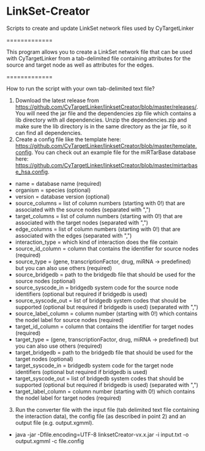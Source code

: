 # LinkSet-Creator
Scripts to create and update LinkSet network files used by CyTargetLinker

=============

This program allows you to create a LinkSet network file that can be used with CyTargetLinker from a tab-delimited file containing attributes for the source and target node as well as attributes for the edges.

=============

How to run the script with your own tab-delimited text file?

1. Download the latest release from https://github.com/CyTargetLinker/linksetCreator/blob/master/releases/. You will need the jar file and the dependencies zip file which contains a lib directory with all dependencies. Unzip the dependencies.zip and make sure the lib directory is in the same directory as the jar file, so it can find all dependencies.
2. Create a config file like the template here: https://github.com/CyTargetLinker/linksetCreator/blob/master/template.config. You can check out an example file for the miRTarBase database here: https://github.com/CyTargetLinker/linksetCreator/blob/master/mirtarbase_hsa.config.
 * name = database name (required)
 * organism = species (optional)
 * version = database version (optional)
 * source_columns = list of column numbers (starting with 0!) that are associated with the source nodes (separated with ",")
 * target_columns = list of column numbers (starting with 0!) that are associated with the target nodes (separated with ",")
 * edge_columns = list of column numbers (starting with 0!) that are associated with the edges (separated with ",")
 * interaction_type = which kind of interaction does the file contain
 * source_id_column = column that contains the identifier for source nodes (required)
 * source_type = (gene, transcriptionFactor, drug, miRNA -> predefined) but you can also use others (required)
 * source_bridgedb = path to the bridgedb file that should be used for the source nodes (optional)
 * source_syscode_in = bridgedb system code for the source node identifiers (optional but required if bridgedb is used)
 * source_syscode_out = list of bridgedb system codes that should be supported (optional but required if bridgedb is used) (separated with ",")
 * source_label_column = column number (starting with 0!) which contains the nodel label for source nodes (required)
 * target_id_column = column that contains the identifier for target nodes (required)
 * target_type = (gene, transcriptionFactor, drug, miRNA -> predefined) but you can also use others (required)
 * target_bridgedb = path to the bridgedb file that should be used for the target nodes (optional)
 * target_syscode_in = bridgedb system code for the target node identifiers (optional but required if bridgedb is used)
 * target_syscode_out = list of bridgedb system codes that should be supported (optional but required if bridgedb is used) (separated with ",")
 * target_label_column = column number (starting with 0!) which contains the nodel label for target nodes (required)
          
          
3. Run the converter file with the input file (tab delimited text file containing the interaction data), the config file (as described in point 2) and an output file (e.g. output.xgmml).
 * java -jar -Dfile.encoding=UTF-8 linksetCreator-vx.x.jar -i input.txt -o output.xgmml -c file.config
 

